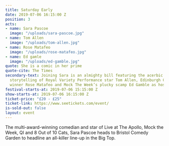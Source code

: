 ```yaml
---
title: Saturday Early
date: 2019-07-06 16:15:00 Z
position: 3
acts:
- name: Sara Pascoe
  image: "/uploads/sara-pascoe.jpg"
- name: Tom Allen
  image: "/uploads/tom-allen.jpg"
- name: Rose Matafeo
  image: "/uploads/rose-matafeo.jpg"
- name: Ed gamle
  image: "/uploads/ed-gamble.jpg"
quote: She is a comic in her prime
quote-cite: The Times
secondary-text: Joining Sara is an almighty bill featuring the acerbic wit and riotous
  storytelling of Royal Variety Performance star Tom Allen, Edinburgh Comedy Award
  winner Rose Matafeo and Mock The Week’s plucky scamp Ed Gamble as host.
festival-starts-at: 2019-07-06 15:15:00 Z
show-starts-at: 2019-07-06 16:15:00 Z
ticket-price: "£20 - £25"
ticket-link: https://www.seetickets.com/event/
is-sold-out: false
layout: event
---
```


The multi-award-winning comedian and star of Live at The Apollo, Mock the Week, QI and 8 Out of 10 Cats, Sara Pascoe heads to Bristol Comedy Garden to headline an all-killer line-up in the Big Top.